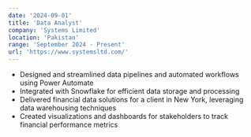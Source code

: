```yaml
---
date: '2024-09-01'
title: 'Data Analyst'
company: 'Systems Limited'
location: 'Pakistan'
range: 'September 2024 - Present'
url: 'https://www.systemsltd.com/'
---
```


- Designed and streamlined data pipelines and automated workflows using Power Automate
- Integrated with Snowflake for efficient data storage and processing
- Delivered financial data solutions for a client in New York, leveraging data warehousing techniques
- Created visualizations and dashboards for stakeholders to track financial performance metrics 